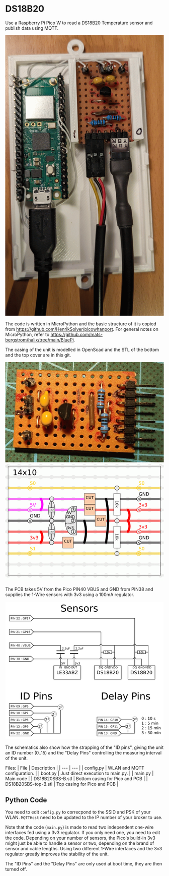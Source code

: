 # DS18B20
Use a Raspberry Pi Pico W to read a DS18B20 Temperature sensor and publish data using MQTT.

![The sensor unit.](Images/mounted.gif)

The code is written in MicroPython and the basic structure of it is copied from https://github.com/HenrikSolver/picowhanport.
For general notes on MicroPython, refer to https://github.com/mats-bergstrom/halix/tree/main/BluePi.

The casing of the unit is modelled in OpenScad and the STL of the bottom and the top cover are in this git.

![The PCB.](Images/PCB-1.gif)
![PCB Layout](Images/PCB.gif)

The PCB takes 5V from the Pico PIN40 VBUS and GND from PIN38 and supplies the 1-Wire sensors with 3v3 using a 100mA regulator.

![The schematics.](Images/Schematics.gif)

The schematics also show how the strapping of the "ID pins", giving the unit an ID number (0..15) and the "Delay Pins" controlling the measuring interval of the unit.

Files:
| File | Description |
| --- | --- |
| config.py | WLAN and MQTT configuration. |
| boot.py | Just direct execution to main.py. |
| main.py | Main code |
| DS18B20SBS-B.stl | Bottom casing for Pico and PCB |
| DS18B20SBS-top-B.stl | Top casing for Pico and PCB |

## Python Code
You need to edit `config.py` to correcpond to the SSID and PSK of your WLAN.  `MQTTHost` need to be updated to the IP number of your broker to use.

Note that the code (`main.py`) is made to read two independent
one-wire interfaces fed using a 3v3 regulator.  If you only need one,
you need to edit the code.  Depending on your number of sensors, the
Pico's build-in 3v3 might just be able to handle a sensor or two,
depending on the brand of sensor and cable lengths.
Using two different 1-Wire interfaces and the 3v3 regulator greatly
improves the stability of the unit.

The "ID Pins" and the "Delay Pins" are only used at boot time, they are then turned off.


